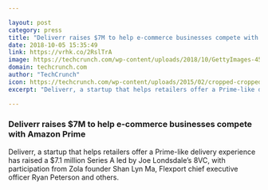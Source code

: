 ```yaml
---

layout: post
category: press
title: "Deliverr raises $7M to help e-commerce businesses compete with Amazon Prime"
date: 2018-10-05 15:35:49
link: https://vrhk.co/2RslTrA
image: https://techcrunch.com/wp-content/uploads/2018/10/GettyImages-453589816.jpg?w=600
domain: techcrunch.com
author: "TechCrunch"
icon: https://techcrunch.com/wp-content/uploads/2015/02/cropped-cropped-favicon-gradient.png?w=180
excerpt: "Deliverr, a startup that helps retailers offer a Prime-like delivery experience has raised a $7.1 million Series A led by Joe Londsdale’s 8VC, with participation from Zola founder Shan Lyn Ma, Flexport chief executive officer Ryan Peterson and others."

---
```


### Deliverr raises $7M to help e-commerce businesses compete with Amazon Prime

Deliverr, a startup that helps retailers offer a Prime-like delivery experience has raised a $7.1 million Series A led by Joe Londsdale’s 8VC, with participation from Zola founder Shan Lyn Ma, Flexport chief executive officer Ryan Peterson and others.
